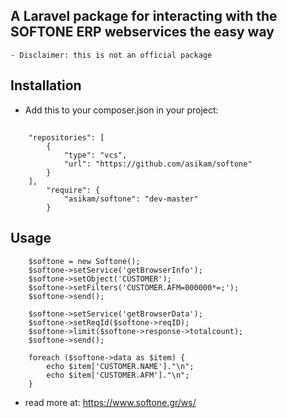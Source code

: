 ## A Laravel package for interacting with the SOFTONE ERP webservices the easy way
    
    - Disclaimer: this is not an official package     

## Installation

- Add this to your composer.json in your project:

##
        "repositories": [
            {
                "type": "vcs",
                "url": "https://github.com/asikam/softone"
            }
        ],
            "require": {
                "asikam/softone": "dev-master"
            }

## Usage

        $softone = new Softone();
        $softone->setService('getBrowserInfo');
        $softone->setObject('CUSTOMER');
        $softone->setFilters('CUSTOMER.AFM=000000*=;');
        $softone->send();

        $softone->setService('getBrowserData');
        $softone->setReqId($softone->reqID);
        $softone->limit($softone->response->totalcount);
        $softone->send();

        foreach ($softone->data as $item) {
            echo $item['CUSTOMER.NAME']."\n";
            echo $item['CUSTOMER.AFM']."\n";
        }

- read more at: https://www.softone.gr/ws/
